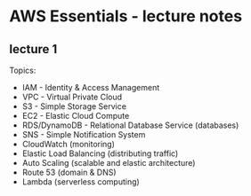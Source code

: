 # AWS Essentials - lecture notes

## lecture 1

Topics:
- IAM - Identity & Access Management
-	VPC - Virtual Private Cloud
-	S3 - Simple Storage Service
-	EC2 - Elastic Cloud Compute
-	RDS/DynamoDB - Relational Database Service (databases)
- SNS - Simple Notification System
- CloudWatch (monitoring)
- Elastic Load Balancing (distributing traffic)
- Auto Scaling (scalable and elastic architecture)
- Route 53 (domain & DNS)
- Lambda (serverless computing)
